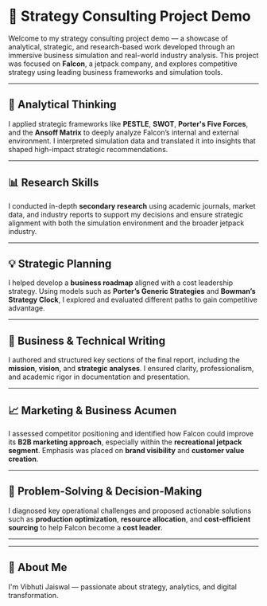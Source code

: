 # 🚀 Strategy Consulting Project Demo

Welcome to my strategy consulting project demo — a showcase of analytical, strategic, and research-based work developed through an immersive business simulation and real-world industry analysis. This project was focused on **Falcon**, a jetpack company, and explores competitive strategy using leading business frameworks and simulation tools.

---

## 🧠 Analytical Thinking
I applied strategic frameworks like **PESTLE**, **SWOT**, **Porter's Five Forces**, and the **Ansoff Matrix** to deeply analyze Falcon’s internal and external environment. I interpreted simulation data and translated it into insights that shaped high-impact strategic recommendations.

---

## 📊 Research Skills
I conducted in-depth **secondary research** using academic journals, market data, and industry reports to support my decisions and ensure strategic alignment with both the simulation environment and the broader jetpack industry.

---

## 💡 Strategic Planning
I helped develop a **business roadmap** aligned with a cost leadership strategy. Using models such as **Porter’s Generic Strategies** and **Bowman’s Strategy Clock**, I explored and evaluated different paths to gain competitive advantage.

---

## 📝 Business & Technical Writing
I authored and structured key sections of the final report, including the **mission**, **vision**, and **strategic analyses**. I ensured clarity, professionalism, and academic rigor in documentation and presentation.

---

## 📈 Marketing & Business Acumen
I assessed competitor positioning and identified how Falcon could improve its **B2B marketing approach**, especially within the **recreational jetpack segment**. Emphasis was placed on **brand visibility** and **customer value creation**.

---

## 🧭 Problem-Solving & Decision-Making
I diagnosed key operational challenges and proposed actionable solutions such as **production optimization**, **resource allocation**, and **cost-efficient sourcing** to help Falcon become a **cost leader**.

---



---

## 👤 About Me
I'm Vibhuti Jaiswal — passionate about strategy, analytics, and digital transformation.  
